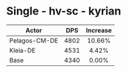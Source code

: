 # Single - hv-sc - kyrian
| Actor | DPS | Increase |
|---|:---:|:---:|
|Pelagos-CM-DE|4802|10.66%|
|Kleia-DE|4531|4.42%|
|Base|4340|0.00%|
